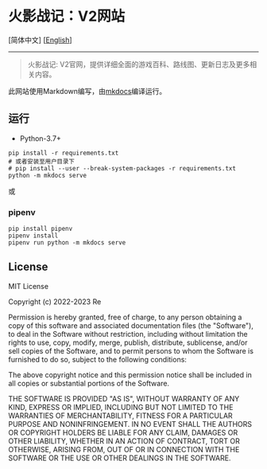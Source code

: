  火影战记：V2网站
==============================

[简体中文] [[English](README_EN.md)]

---

> 火影战记: V2官网，提供详细全面的游戏百科、路线图、更新日志及更多相关内容。

此网站使用Markdown编写，由[mkdocs](https://www.mkdocs.org)编译运行。

## 运行

* Python-3.7+

```
pip install -r requirements.txt
# 或者安装至用户目录下
# pip install --user --break-system-packages -r requirements.txt
python -m mkdocs serve
```

或

### pipenv

```
pip install pipenv
pipenv install
pipenv run python -m mkdocs serve
```

## License

MIT License

Copyright (c) 2022-2023 Re

Permission is hereby granted, free of charge, to any person obtaining a copy
of this software and associated documentation files (the "Software"), to deal
in the Software without restriction, including without limitation the rights
to use, copy, modify, merge, publish, distribute, sublicense, and/or sell
copies of the Software, and to permit persons to whom the Software is
furnished to do so, subject to the following conditions:

The above copyright notice and this permission notice shall be included in all
copies or substantial portions of the Software.

THE SOFTWARE IS PROVIDED "AS IS", WITHOUT WARRANTY OF ANY KIND, EXPRESS OR
IMPLIED, INCLUDING BUT NOT LIMITED TO THE WARRANTIES OF MERCHANTABILITY,
FITNESS FOR A PARTICULAR PURPOSE AND NONINFRINGEMENT. IN NO EVENT SHALL THE
AUTHORS OR COPYRIGHT HOLDERS BE LIABLE FOR ANY CLAIM, DAMAGES OR OTHER
LIABILITY, WHETHER IN AN ACTION OF CONTRACT, TORT OR OTHERWISE, ARISING FROM,
OUT OF OR IN CONNECTION WITH THE SOFTWARE OR THE USE OR OTHER DEALINGS IN THE
SOFTWARE.

